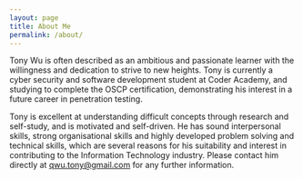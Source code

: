```yaml
---
layout: page
title: About Me
permalink: /about/
---
```


Tony Wu is often described as an ambitious and passionate learner with the willingness and dedication to strive to new heights. Tony is currently a cyber security and software development student at Coder Academy, and studying to complete the OSCP certification, demonstrating his interest in a future career in penetration testing. 

Tony is excellent at understanding difficult concepts through research and self-study, and is motivated and self-driven. He has sound interpersonal skills, strong organisational skills and highly developed problem solving and technical skills, which are several reasons for his suitability and interest in contributing to the Information Technology industry. Please contact him directly at qwu.tony@gmail.com for any further information.


